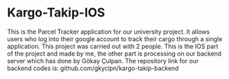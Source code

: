 # Kargo-Takip-IOS
This is the Parcel Tracker application for our university project. It allows users who log into their google account to track their cargo through a single application.
This project was carried out with 2 people. This is the IOS part of the project and made by me, the other part is processing on our backend server which has done by Gökay
Çulpan. The repository link for our backend codes is: github.com/gkyclpn/kargo-takip-backend
